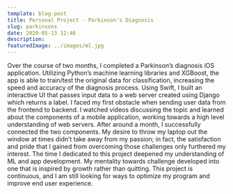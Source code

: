 ```yaml
---
template: blog-post
title: Personal Project - Parkinson's Diagnosis
slug: parkinsons
date: 2020-05-13 12:46
description: 
featuredImage: ../images/ml.jpg
---
```


Over the course of two months, I completed a Parkinson’s diagnosis iOS application. Utilizing Python’s machine learning libraries and XGBoost, the app is able to train/test the original data for classification, increasing the speed and accuracy of the diagnosis process. Using Swift, I built an interactive UI that passes input data to a web server created using Django which returns a label. I faced my first obstacle when sending user data from the frontend to backend. I watched videos discussing the topic and learned about the components of a mobile application, working towards a high level understanding of web servers. After around a month, I successfully connected the two components. My desire to throw my laptop out the window at times didn’t take away from my passion; in fact, the satisfaction and pride that I gained from overcoming those challenges only furthered my interest. The time I dedicated to this project deepened my understanding of ML and app development. My mentality towards challenge developed into one that is inspired by growth rather than quitting. This project is continuous, and I am still looking for ways to optimize my program and improve end user experience.
